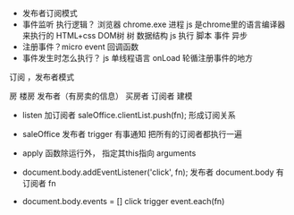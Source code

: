 - 发布者订阅模式
- 事件监听 执行逻辑？
    浏览器 chrome.exe 进程
    js 是chrome里的语言编译器来执行的
    HTML+css  DOM树 树 数据结构
    js 执行 脚本 
    事件 异步
- 注册事件？micro event 回调函数
- 事件发生时怎么执行？ 
js 单线程语言  onLoad
轮循注册事件的地方


订阅 ，发布者模式

房 楼房  发布者（有房卖的信息）
买房者 订阅者
建模 

- listen 加订阅者 
saleOffice.clientList.push(fn); 形成订阅关系
- saleOffice 发布者
    trigger 有事通知 
    把所有的订阅者都执行一遍
- apply 函数除运行外， 指定其this指向 arguments 

- document.body.addEventListener('click', fn);
    发布者 document.body 有订阅者 fn
- document.body.events = []
    click
    trigger 
        event.each(fn)

